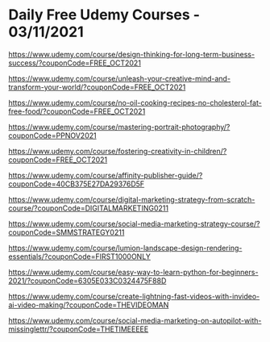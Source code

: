 # Daily Free Udemy Courses - 03/11/2021

https://www.udemy.com/course/design-thinking-for-long-term-business-success/?couponCode=FREE_OCT2021
https://www.udemy.com/course/unleash-your-creative-mind-and-transform-your-world/?couponCode=FREE_OCT2021
https://www.udemy.com/course/no-oil-cooking-recipes-no-cholesterol-fat-free-food/?couponCode=FREE_OCT2021
https://www.udemy.com/course/mastering-portrait-photography/?couponCode=PPNOV2021
https://www.udemy.com/course/fostering-creativity-in-children/?couponCode=FREE_OCT2021
https://www.udemy.com/course/affinity-publisher-guide/?couponCode=40CB375E27DA29376D5F
https://www.udemy.com/course/digital-marketing-strategy-from-scratch-course/?couponCode=DIGITALMARKETING0211
https://www.udemy.com/course/social-media-marketing-strategy-course/?couponCode=SMMSTRATEGY0211
https://www.udemy.com/course/lumion-landscape-design-rendering-essentials/?couponCode=FIRST1000ONLY
https://www.udemy.com/course/easy-way-to-learn-python-for-beginners-2021/?couponCode=6305E033C0324475F88D
https://www.udemy.com/course/create-lightning-fast-videos-with-invideo-ai-video-making/?couponCode=THEVIDEOMAN
https://www.udemy.com/course/social-media-marketing-on-autopilot-with-missinglettr/?couponCode=THETIMEEEEE
